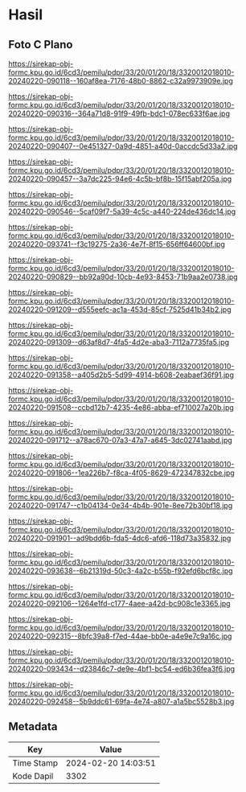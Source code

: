 # Hasil

## Foto C Plano

https://sirekap-obj-formc.kpu.go.id/6cd3/pemilu/pdpr/33/20/01/20/18/3320012018010-20240220-090118--160af8ea-7176-48b0-8862-c32a9973909e.jpg

https://sirekap-obj-formc.kpu.go.id/6cd3/pemilu/pdpr/33/20/01/20/18/3320012018010-20240220-090316--364a71d8-91f9-49fb-bdc1-078ec633f6ae.jpg

https://sirekap-obj-formc.kpu.go.id/6cd3/pemilu/pdpr/33/20/01/20/18/3320012018010-20240220-090407--0e451327-0a9d-4851-a40d-0accdc5d33a2.jpg

https://sirekap-obj-formc.kpu.go.id/6cd3/pemilu/pdpr/33/20/01/20/18/3320012018010-20240220-090457--3a7dc225-94e6-4c5b-bf8b-15f15abf205a.jpg

https://sirekap-obj-formc.kpu.go.id/6cd3/pemilu/pdpr/33/20/01/20/18/3320012018010-20240220-090546--5caf09f7-5a39-4c5c-a440-224de436dc14.jpg

https://sirekap-obj-formc.kpu.go.id/6cd3/pemilu/pdpr/33/20/01/20/18/3320012018010-20240220-093741--f3c19275-2a36-4e7f-8f15-656ff64600bf.jpg

https://sirekap-obj-formc.kpu.go.id/6cd3/pemilu/pdpr/33/20/01/20/18/3320012018010-20240220-090829--bb92a90d-10cb-4e93-8453-71b9aa2e0738.jpg

https://sirekap-obj-formc.kpu.go.id/6cd3/pemilu/pdpr/33/20/01/20/18/3320012018010-20240220-091209--d555eefc-ac1a-453d-85cf-7525d41b34b2.jpg

https://sirekap-obj-formc.kpu.go.id/6cd3/pemilu/pdpr/33/20/01/20/18/3320012018010-20240220-091309--d63af8d7-4fa5-4d2e-aba3-7112a7735fa5.jpg

https://sirekap-obj-formc.kpu.go.id/6cd3/pemilu/pdpr/33/20/01/20/18/3320012018010-20240220-091358--a405d2b5-5d99-4914-b608-2eabaef36f91.jpg

https://sirekap-obj-formc.kpu.go.id/6cd3/pemilu/pdpr/33/20/01/20/18/3320012018010-20240220-091508--ccbd12b7-4235-4e86-abba-ef710027a20b.jpg

https://sirekap-obj-formc.kpu.go.id/6cd3/pemilu/pdpr/33/20/01/20/18/3320012018010-20240220-091712--a78ac670-07a3-47a7-a645-3dc02741aabd.jpg

https://sirekap-obj-formc.kpu.go.id/6cd3/pemilu/pdpr/33/20/01/20/18/3320012018010-20240220-091806--1ea226b7-f8ca-4f05-8629-472347832cbe.jpg

https://sirekap-obj-formc.kpu.go.id/6cd3/pemilu/pdpr/33/20/01/20/18/3320012018010-20240220-091747--c1b04134-0e34-4b4b-901e-8ee72b30bf18.jpg

https://sirekap-obj-formc.kpu.go.id/6cd3/pemilu/pdpr/33/20/01/20/18/3320012018010-20240220-091901--ad9bdd6b-fda5-4dc6-afd6-118d73a35832.jpg

https://sirekap-obj-formc.kpu.go.id/6cd3/pemilu/pdpr/33/20/01/20/18/3320012018010-20240220-093638--6b21319d-50c3-4a2c-b55b-f92efd6bcf8c.jpg

https://sirekap-obj-formc.kpu.go.id/6cd3/pemilu/pdpr/33/20/01/20/18/3320012018010-20240220-092106--1264e1fd-c177-4aee-a42d-bc908c1e3365.jpg

https://sirekap-obj-formc.kpu.go.id/6cd3/pemilu/pdpr/33/20/01/20/18/3320012018010-20240220-092315--8bfc39a8-f7ed-44ae-bb0e-a4e9e7c9a16c.jpg

https://sirekap-obj-formc.kpu.go.id/6cd3/pemilu/pdpr/33/20/01/20/18/3320012018010-20240220-093434--d23846c7-de9e-4bf1-bc54-ed6b36fea3f6.jpg

https://sirekap-obj-formc.kpu.go.id/6cd3/pemilu/pdpr/33/20/01/20/18/3320012018010-20240220-092458--5b9ddc61-69fa-4e74-a807-a1a5bc5528b3.jpg


## Metadata

| Key        | Value               |
| ---------- | ------------------- |
| Time Stamp | 2024-02-20 14:03:51 |
| Kode Dapil | 3302                |



